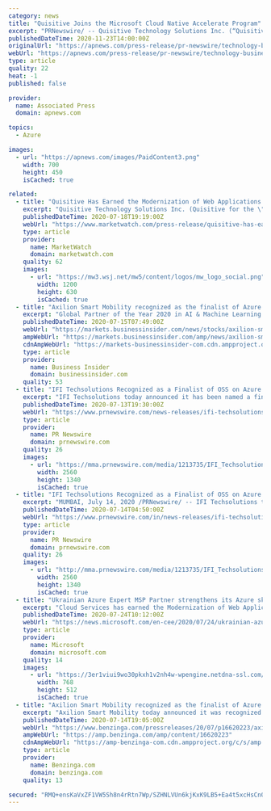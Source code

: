 ```yaml
---
category: news
title: "Quisitive Joins the Microsoft Cloud Native Accelerate Program"
excerpt: "PRNewswire/ -- Quisitive Technology Solutions Inc. (“Quisitive” or the “Company”) (TSXV: QUIS), a premier Microsoft Solutions Provider, joins Microsoft’s latest Cloud Native Accelerate Program (“Program”),"
publishedDateTime: 2020-11-23T14:00:00Z
originalUrl: "https://apnews.com/press-release/pr-newswire/technology-business-software-industry-information-technology-cloud-computing-services-4b0902f11e9b6f6551f6718f21b70407"
webUrl: "https://apnews.com/press-release/pr-newswire/technology-business-software-industry-information-technology-cloud-computing-services-4b0902f11e9b6f6551f6718f21b70407"
type: article
quality: 22
heat: -1
published: false

provider:
  name: Associated Press
  domain: apnews.com

topics:
  - Azure

images:
  - url: "https://apnews.com/images/PaidContent3.png"
    width: 700
    height: 450
    isCached: true

related:
  - title: "Quisitive Has Earned the Modernization of Web Applications in Microsoft Azure Advanced Specialization"
    excerpt: "Quisitive Technology Solutions Inc. (Quisitive for the \"Company\") (TSXV:QUIS), a premier Microsoft solutions provider, today announced it has earned the Modernization of Web Applications in Microsoft Azure advanced specialization,"
    publishedDateTime: 2020-07-18T19:19:00Z
    webUrl: "https://www.marketwatch.com/press-release/quisitive-has-earned-the-modernization-of-web-applications-in-microsoft-azure-advanced-specialization-2020-07-14"
    type: article
    provider:
      name: MarketWatch
      domain: marketwatch.com
    quality: 62
    images:
      - url: "https://mw3.wsj.net/mw5/content/logos/mw_logo_social.png"
        width: 1200
        height: 630
        isCached: true
  - title: "Axilion Smart Mobility recognized as the finalist of Azure - AI and Machine Learning 2020 Microsoft Partner of the Year"
    excerpt: "Global Partner of the Year 2020 in AI & Machine Learning Mr. Moshe Leon, Mayor of Jerusalem - \" Jerusalem's long-standing partnership with Axilion is getting international recognition once again, with Microsoft's announcement of Axilion as this year's finalist in their Global 2020 Partner of the Year Award by Microsoft's top management."
    publishedDateTime: 2020-07-15T07:49:00Z
    webUrl: "https://markets.businessinsider.com/news/stocks/axilion-smart-mobility-recognized-as-the-finalist-of-azure-ai-and-machine-learning-2020-microsoft-partner-of-the-year-1029393925"
    ampWebUrl: "https://markets.businessinsider.com/amp/news/axilion-smart-mobility-recognized-as-the-finalist-of-azure-ai-and-machine-learning-2020-microsoft-partner-of-the-year-1029393925"
    cdnAmpWebUrl: "https://markets-businessinsider-com.cdn.ampproject.org/c/s/markets.businessinsider.com/amp/news/axilion-smart-mobility-recognized-as-the-finalist-of-azure-ai-and-machine-learning-2020-microsoft-partner-of-the-year-1029393925"
    type: article
    provider:
      name: Business Insider
      domain: businessinsider.com
    quality: 53
  - title: "IFI Techsolutions Recognized as a Finalist of OSS on Azure 2020 Microsoft Partner of the Year"
    excerpt: "IFI Techsolutions today announced it has been named a finalist of OSS on Azure 2020 Microsoft Partner of the Year Award. The company"
    publishedDateTime: 2020-07-13T19:30:00Z
    webUrl: "https://www.prnewswire.com/news-releases/ifi-techsolutions-recognized-as-a-finalist-of-oss-on-azure-2020-microsoft-partner-of-the-year-301092416.html"
    type: article
    provider:
      name: PR Newswire
      domain: prnewswire.com
    quality: 26
    images:
      - url: "https://mma.prnewswire.com/media/1213735/IFI_Techsolutions_Finalist_Microsoft_Partner_Award.jpg?p=facebook"
        width: 2560
        height: 1340
        isCached: true
  - title: "IFI Techsolutions Recognized as a Finalist of OSS on Azure 2020 Microsoft Partner of the Year"
    excerpt: "MUMBAI, July 14, 2020 /PRNewswire/ -- IFI Techsolutions today announced it has been named a finalist of OSS on Azure 2020 Microsoft Partner of the Year Award. The company was honored among a global field of top Microsoft partners for demonstrating ..."
    publishedDateTime: 2020-07-14T04:50:00Z
    webUrl: "https://www.prnewswire.com/in/news-releases/ifi-techsolutions-recognized-as-a-finalist-of-oss-on-azure-2020-microsoft-partner-of-the-year-830017699.html"
    type: article
    provider:
      name: PR Newswire
      domain: prnewswire.com
    quality: 26
    images:
      - url: "http://mma.prnewswire.com/media/1213735/IFI_Techsolutions_Finalist_Microsoft_Partner_Award.jpg?p=facebook"
        width: 2560
        height: 1340
        isCached: true
  - title: "Ukrainian Azure Expert MSP Partner strengthens its Azure skills with achieved two Microsoft Advanced Specializations"
    excerpt: "Cloud Services has earned the Modernization of Web Applications in Microsoft Azure advanced specialization, and Windows Server and SQL Server Migration to Microsoft Azure advanced specialization, a validation of a solution partner’s in-depth knowledge ..."
    publishedDateTime: 2020-07-24T10:12:00Z
    webUrl: "https://news.microsoft.com/en-cee/2020/07/24/ukrainian-azure-expert-msp-partner-strengthens-its-azure-skills-with-achieved-two-microsoft-advanced-specializations/"
    type: article
    provider:
      name: Microsoft
      domain: microsoft.com
    quality: 14
    images:
      - url: "https://3er1viui9wo30pkxh1v2nh4w-wpengine.netdna-ssl.com/wp-content/uploads/prod/sites/566/2020/07/Ukraine-768x512.jpg"
        width: 768
        height: 512
        isCached: true
  - title: "Axilion Smart Mobility recognized as the finalist of Azure - AI and Machine Learning 2020 Microsoft Partner of the Year"
    excerpt: "Axilion Smart Mobility today announced it was recognized as a finalist in Azure - AI and Machine Learning 2020 Microsoft Partner of the Year Award. The company was honored among"
    publishedDateTime: 2020-07-14T19:05:00Z
    webUrl: "https://www.benzinga.com/pressreleases/20/07/p16620223/axilion-smart-mobility-recognized-as-the-finalist-of-azure-ai-and-machine-learning-2020-microsoft-"
    ampWebUrl: "https://amp.benzinga.com/amp/content/16620223"
    cdnAmpWebUrl: "https://amp-benzinga-com.cdn.ampproject.org/c/s/amp.benzinga.com/amp/content/16620223"
    type: article
    provider:
      name: Benzinga.com
      domain: benzinga.com
    quality: 13

secured: "RMQ+ensKaVxZF1VW5Sh8n4rRtn7Wp/SZHNLVUn6kjKxK9LB5+Ea4t5xcHsCn0byKLLxFak+ftd8s+Fr4YWyqyvo33gE9y0+DF7/9hdqIEOj+8nMiC4nwjxr+I2KBtU+HUJIUmQtU2q31aU72ujdv4RS5D+KoEVfPYXidwVoJmSamxikVq5WkVm3NSS9I1qyA4FBwi3GJ0o61eg3yWk6HjJCD9hZQ+4g0dasE9VMOtuEfNRpEEKitV9suoiNDXuvjFTD7L6wP0S3WPFrr3PYcNzPTLfNBootxFG4UhnemHaVVpQl9nugmNzlnE5frQhlbcAnE9JEqpEZfFgn0d/BHKhwlIaw+nekM2paeL2r2t8M=;BUniJaU9+cXlzeK0De4wCA=="
---
```



